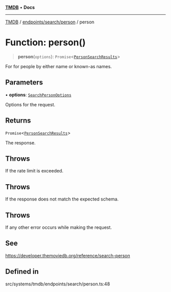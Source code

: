 [**TMDB**](../../../../README.md) • **Docs**

***

[TMDB](../../../../README.md) / [endpoints/search/person](../README.md) / person

# Function: person()

> **person**(`options`): `Promise`\<[`PersonSearchResults`](../../../../structs/Schemas/type-aliases/PersonSearchResults.md)\>

For for people by either name or known-as names.

## Parameters

• **options**: [`SearchPersonOptions`](../type-aliases/SearchPersonOptions.md)

Options for the request.

## Returns

`Promise`\<[`PersonSearchResults`](../../../../structs/Schemas/type-aliases/PersonSearchResults.md)\>

The response.

## Throws

If the rate limit is exceeded.

## Throws

If the response does not match the expected schema.

## Throws

If any other error occurs while making the request.

## See

https://developer.themoviedb.org/reference/search-person

## Defined in

src/systems/tmdb/endpoints/search/person.ts:48
